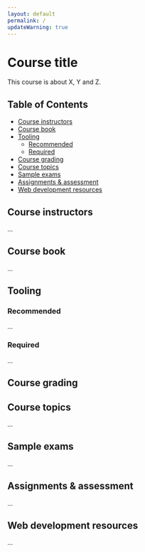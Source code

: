 ```yaml
---
layout: default
permalink: /
updateWarning: true
---
```


# Course title <!-- omit in toc -->

This course is about X, Y and Z.

## Table of Contents <!-- omit in toc --> <!-- , created via the VSC extension Markdown All -->

- [Course instructors](#course-instructors)
- [Course book](#course-book)
- [Tooling](#tooling)
  - [Recommended](#recommended)
  - [Required](#required)
- [Course grading](#course-grading)
- [Course topics](#course-topics)
- [Sample exams](#sample-exams)
- [Assignments & assessment](#assignments--assessment)
- [Web development resources](#web-development-resources)

## Course instructors

...

## Course book

...

## Tooling

### Recommended

...

### Required

...

## Course grading

## Course topics

...

## Sample exams

...

## Assignments & assessment

...

## Web development resources

...
